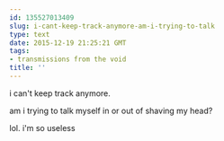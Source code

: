 ```yaml
---
id: 135527013409
slug: i-cant-keep-track-anymore-am-i-trying-to-talk
type: text
date: 2015-12-19 21:25:21 GMT
tags:
- transmissions from the void
title: ''
---
```


i can't keep track anymore.

am i trying to talk myself in or out of shaving my head?

lol. i'm so useless